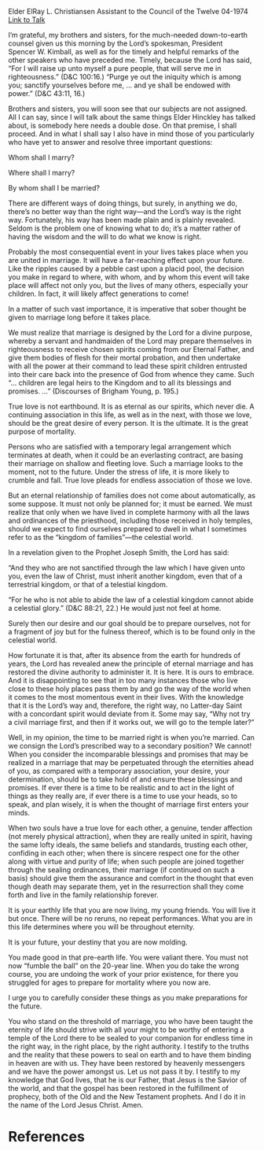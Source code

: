 Elder ElRay L. Christiansen
Assistant to the Council of the Twelve
04-1974
[Link to Talk](https://www.churchofjesuschrist.org/study/general-conference/1974/04/three-important-questions?lang=eng)

I’m grateful, my brothers and sisters, for the much-needed down-to-earth counsel given us this morning by the Lord’s spokesman, President Spencer W. Kimball, as well as for the timely and helpful remarks of the other speakers who have preceded me. Timely, because the Lord has said, “For I will raise up unto myself a pure people, that will serve me in righteousness.” (D&C 100:16.) “Purge ye out the iniquity which is among you; sanctify yourselves before me, … and ye shall be endowed with power.” (D&C 43:11, 16.)

Brothers and sisters, you will soon see that our subjects are not assigned. All I can say, since I will talk about the same things Elder Hinckley has talked about, is somebody here needs a double dose. On that premise, I shall proceed. And in what I shall say I also have in mind those of you particularly who have yet to answer and resolve three important questions:

Whom shall I marry?

Where shall I marry?

By whom shall I be married?

There are different ways of doing things, but surely, in anything we do, there’s no better way than the right way—and the Lord’s way is the right way. Fortunately, his way has been made plain and is plainly revealed. Seldom is the problem one of knowing what to do; it’s a matter rather of having the wisdom and the will to do what we know is right.

Probably the most consequential event in your lives takes place when you are united in marriage. It will have a far-reaching effect upon your future. Like the ripples caused by a pebble cast upon a placid pool, the decision you make in regard to where, with whom, and by whom this event will take place will affect not only you, but the lives of many others, especially your children. In fact, it will likely affect generations to come!

In a matter of such vast importance, it is imperative that sober thought be given to marriage long before it takes place.

We must realize that marriage is designed by the Lord for a divine purpose, whereby a servant and handmaiden of the Lord may prepare themselves in righteousness to receive chosen spirits coming from our Eternal Father, and give them bodies of flesh for their mortal probation, and then undertake with all the power at their command to lead these spirit children entrusted into their care back into the presence of God from whence they came. Such “… children are legal heirs to the Kingdom and to all its blessings and promises. …” (Discourses of Brigham Young, p. 195.)

True love is not earthbound. It is as eternal as our spirits, which never die. A continuing association in this life, as well as in the next, with those we love, should be the great desire of every person. It is the ultimate. It is the great purpose of mortality.

Persons who are satisfied with a temporary legal arrangement which terminates at death, when it could be an everlasting contract, are basing their marriage on shallow and fleeting love. Such a marriage looks to the moment, not to the future. Under the stress of life, it is more likely to crumble and fall. True love pleads for endless association of those we love.

But an eternal relationship of families does not come about automatically, as some suppose. It must not only be planned for; it must be earned. We must realize that only when we have lived in complete harmony with all the laws and ordinances of the priesthood, including those received in holy temples, should we expect to find ourselves prepared to dwell in what I sometimes refer to as the “kingdom of families”—the celestial world.

In a revelation given to the Prophet Joseph Smith, the Lord has said:

“And they who are not sanctified through the law which I have given unto you, even the law of Christ, must inherit another kingdom, even that of a terrestrial kingdom, or that of a telestial kingdom.

“For he who is not able to abide the law of a celestial kingdom cannot abide a celestial glory.” (D&C 88:21, 22.) He would just not feel at home.

Surely then our desire and our goal should be to prepare ourselves, not for a fragment of joy but for the fulness thereof, which is to be found only in the celestial world.

How fortunate it is that, after its absence from the earth for hundreds of years, the Lord has revealed anew the principle of eternal marriage and has restored the divine authority to administer it. It is here. It is ours to embrace. And it is disappointing to see that in too many instances those who live close to these holy places pass them by and go the way of the world when it comes to the most momentous event in their lives. With the knowledge that it is the Lord’s way and, therefore, the right way, no Latter-day Saint with a concordant spirit would deviate from it. Some may say, “Why not try a civil marriage first, and then if it works out, we will go to the temple later?”

Well, in my opinion, the time to be married right is when you’re married. Can we consign the Lord’s prescribed way to a secondary position? We cannot! When you consider the incomparable blessings and promises that may be realized in a marriage that may be perpetuated through the eternities ahead of you, as compared with a temporary association, your desire, your determination, should be to take hold of and ensure these blessings and promises. If ever there is a time to be realistic and to act in the light of things as they really are, if ever there is a time to use your heads, so to speak, and plan wisely, it is when the thought of marriage first enters your minds.

When two souls have a true love for each other, a genuine, tender affection (not merely physical attraction), when they are really united in spirit, having the same lofty ideals, the same beliefs and standards, trusting each other, confiding in each other; when there is sincere respect one for the other along with virtue and purity of life; when such people are joined together through the sealing ordinances, their marriage (if continued on such a basis) should give them the assurance and comfort in the thought that even though death may separate them, yet in the resurrection shall they come forth and live in the family relationship forever.

It is your earthly life that you are now living, my young friends. You will live it but once. There will be no reruns, no repeat performances. What you are in this life determines where you will be throughout eternity.

It is your future, your destiny that you are now molding.

You made good in that pre-earth life. You were valiant there. You must not now “fumble the ball” on the 20-year line. When you do take the wrong course, you are undoing the work of your prior existence, for there you struggled for ages to prepare for mortality where you now are.

I urge you to carefully consider these things as you make preparations for the future.

You who stand on the threshold of marriage, you who have been taught the eternity of life should strive with all your might to be worthy of entering a temple of the Lord there to be sealed to your companion for endless time in the right way, in the right place, by the right authority. I testify to the truths and the reality that these powers to seal on earth and to have them binding in heaven are with us. They have been restored by heavenly messengers and we have the power amongst us. Let us not pass it by. I testify to my knowledge that God lives, that he is our Father, that Jesus is the Savior of the world, and that the gospel has been restored in the fulfillment of prophecy, both of the Old and the New Testament prophets. And I do it in the name of the Lord Jesus Christ. Amen.

# References
